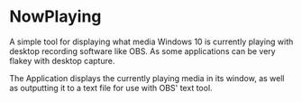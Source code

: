 # NowPlaying

A simple tool for displaying what media Windows 10 is currently playing with desktop recording software like OBS. As some applications can be very flakey with desktop capture.

The Application displays the currently playing media in its window, as well as outputting it to a text file for use with OBS' text tool.
